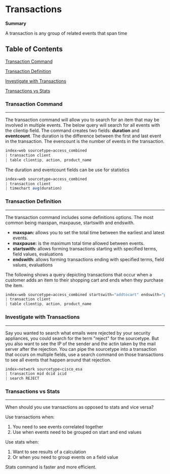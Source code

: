 # Transactions

**Summary**

A transaction is any group of related events that span time

## Table of Contents

[Transaction Command](#transaction-command)

[Transaction Definition](#transaction-definition)

[Investigate with Transactions](#investigate-with-transactions)

[Transactions vs Stats](#transcations-vs-stats)





### Transaction Command
------------


The transaction command will allow you to search for an item that may be involved in multiple events.
The below query will search for all events with the clientip field. The command creates two fields: **duration** and **eventcount**.
The duration is the difference between the first and last event in the transaction. The evencount is the number of events in the transaction.

```JavaScript
index=web sourcetype=access_combined 
| transaction client 
| table clientip, action, product_name
```

The duration and eventcount fields can be use for statistics
```JavaScript
index=web sourcetype=access_combined 
| transaction client 
| timechart avg(duration)
```


### Transaction Definition
------------

The transaction command includes some definitions options. The most common being maxspan, maxpause, startswith and endswith.

- **maxspan:**  allows you to set the total time between the earliest and latest events.
- **maxpause:**  is the maximum total time allowed between events. 
- **startswith:**  allows forming transactions starting with specified terms, field values, evaluations
- **endswith:** allows forming transactions ending with specified terms, field values, evaluations

The following shows a query depicting transactions that occur when a customer adds an item to their shopping cart and ends
when they purchase the item.

```JavaScript
index=web sourcetype=access_combined startswith="addtocart" endswith="purchase"
| transaction client 
| table clientip, action, product_name
```

### Investigate with Transactions
------------
Say you wanted to search what emails were rejected by your security appliances, you could search for the term "reject" for the 
sourcetype. But you also want to see the IP of the sender and the actin taken by the mail server after the rejection. You can pipe
the sourcetype into a transaction that occurs on multiple fields, use a search command on those transactions to see all events that
happen around that rejection. 

```JavaScript
index=network sourcetype=cisco_esa
| transaction mid dcid icid
| search REJECT
```

### Transactions vs Stats
------------

When should you use transactions as opposed to stats and vice versa?

Use transactions when:

1) You need to see events correlated together
2) Use when events  need to be grouped on start and end values

Use stats when:

1) Want to see results of a calculation
2) Or when you need to group events on a field value

Stats command is faster and more efficient.
